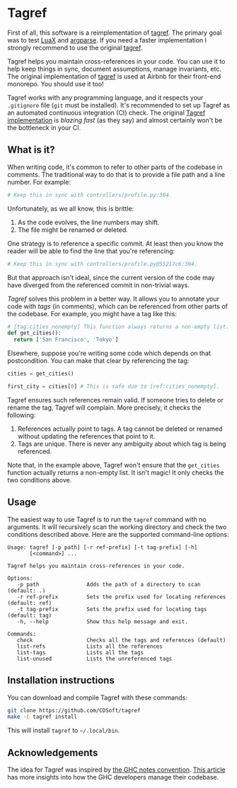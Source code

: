 # Tagref

First of all, this software is a reimplementation of
[tagref](https://github.com/stepchowfun/tagref). The primary goal was to test
[LuaX](https://github.com/CDSoft/luax) and
[argparse](https://github.com/CDSoft/luax/blob/master/doc/argparse.md). If you
need a faster implementation I strongly recommend to use the original
[tagref](https://github.com/stepchowfun/tagref).

Tagref helps you maintain cross-references in your code. You can use it to help
keep things in sync, document assumptions, manage invariants, etc. The original
implementation of [tagref](https://github.com/stepchowfun/tagref) is used at
Airbnb for their front-end monorepo. You should use it too!

Tagref works with any programming language, and it respects your `.gitignore`
file (`git` must be installed). It's recommended to set up Tagref as an
automated continuous integration (CI) check. The original [Tagref
implementation](https://github.com/stepchowfun/tagref) is *blazing fast* (as
they say) and almost certainly won't be the bottleneck in your CI.

## What is it?

When writing code, it's common to refer to other parts of the codebase in
comments. The traditional way to do that is to provide a file path and a line
number. For example:

```python
# Keep this in sync with controllers/profile.py:304.
```

Unfortunately, as we all know, this is brittle:

1. As the code evolves, the line numbers may shift.
2. The file might be renamed or deleted.

One strategy is to reference a specific commit. At least then you know the
reader will be able to find the line that you're referencing:

```python
# Keep this in sync with controllers/profile.py@55217c6:304.
```

But that approach isn't ideal, since the current version of the code may have
diverged from the referenced commit in non-trivial ways.

*Tagref* solves this problem in a better way. It allows you to annotate your
code with *tags* (in comments), which can be referenced from other parts of the
codebase. For example, you might have a tag like this:

```python
# [tag:cities_nonempty] This function always returns a non-empty list.
def get_cities():
  return ['San Francisco', 'Tokyo']
```

Elsewhere, suppose you're writing some code which depends on that
postcondition. You can make that clear by referencing the tag:

```python
cities = get_cities()

first_city = cities[0] # This is safe due to [ref:cities_nonempty].
```

Tagref ensures such references remain valid. If someone tries to delete or
rename the tag, Tagref will complain. More precisely, it checks the following:

1. References actually point to tags. A tag cannot be deleted or renamed
   without updating the references that point to it.
2. Tags are unique. There is never any ambiguity about which tag is being
   referenced.

Note that, in the example above, Tagref won't ensure that the `get_cities`
function actually returns a non-empty list. It isn't magic! It only checks the
two conditions above.

## Usage

The easiest way to use Tagref is to run the `tagref` command with no arguments.
It will recursively scan the working directory and check the two conditions
described above. Here are the supported command-line options:

```
Usage: tagref [-p path] [-r ref-prefix] [-t tag-prefix] [-h]
       [<command>] ...

Tagref helps you maintain cross-references in your code.

Options:
   -p path               Adds the path of a directory to scan (default: .)
   -r ref-prefix         Sets the prefix used for locating references (default: ref)
   -t tag-prefix         Sets the prefix used for locating tags (default: tag)
   -h, --help            Show this help message and exit.

Commands:
   check                 Checks all the tags and references (default)
   list-refs             Lists all the references
   list-tags             Lists all the tags
   list-unused           Lists the unreferenced tags
```

## Installation instructions

You can download and compile Tagref with these commands:

```sh
git clone https://github.com/CDSoft/tagref
make -C tagref install
```

This will install `tagref` to `~/.local/bin`.

## Acknowledgements

The idea for Tagref was inspired by [the GHC notes
convention](https://ghc.haskell.org/trac/ghc/wiki/Commentary/CodingStyle#Commentsinthesourcecode).
[This article](http://www.aosabook.org/en/ghc.html) has more insights into how
the GHC developers manage their codebase.
